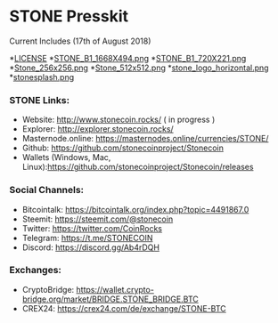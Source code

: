 STONE Presskit
===

Current Includes (17th of August 2018)

*[LICENSE](https://github.com/stonecoinproject/presskit/blob/master/LICENSE)
*[STONE_B1_1668X494.png](https://github.com/stonecoinproject/presskit/blob/master/STONE_B1_1668X494.png)
*[STONE_B1_720X221.png](https://github.com/stonecoinproject/presskit/blob/master/STONE_B1_720X221.png)
*[Stone_256x256.png](https://github.com/stonecoinproject/presskit/blob/master/Stone_256x256.png)
*[Stone_512x512.png](https://github.com/stonecoinproject/presskit/blob/master/Stone_512x512.png)
*[stone_logo_horizontal.png](https://github.com/stonecoinproject/presskit/blob/master/stone_logo_horizontal.png)
*[stonesplash.png](https://github.com/stonecoinproject/presskit/blob/master/stonesplash.png)

### STONE Links:
- Website: http://www.stonecoin.rocks/ ( in progress )
- Explorer: http://explorer.stonecoin.rocks/
- Masternode.online: https://masternodes.online/currencies/STONE/
- Github: https://github.com/stonecoinproject/Stonecoin
- Wallets (Windows, Mac, Linux):https://github.com/stonecoinproject/Stonecoin/releases

### Social Channels:
- Bitcointalk: https://bitcointalk.org/index.php?topic=4491867.0
- Steemit: https://steemit.com/@stonecoin
- Twitter: https://twitter.com/CoinRocks
- Telegram: https://t.me/STONECOIN
- Discord: https://discord.gg/Ab4rDQH

### Exchanges:
- CryptoBridge: https://wallet.crypto-bridge.org/market/BRIDGE.STONE_BRIDGE.BTC
- CREX24: https://crex24.com/de/exchange/STONE-BTC

